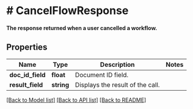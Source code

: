 # # CancelFlowResponse

#### The response returned when a user cancelled a workflow.

## Properties

Name | Type | Description | Notes
------------ | ------------- | ------------- | -------------
**doc_id_field** | **float** | Document ID field. |
**result_field** | **string** | Displays the result of the call. |

[[Back to Model list]](../../README.md#models) [[Back to API list]](../../README.md#endpoints) [[Back to README]](../../README.md)
